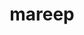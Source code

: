 ---
id: 179
title: mareep
types: [electric]
image: https://raw.githubusercontent.com/PokeAPI/sprites/master/sprites/pokemon/179.png
---